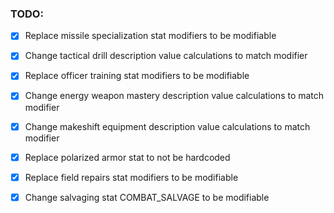 ### TODO:
- [x] Replace missile specialization stat modifiers to be modifiable
- [x] Change tactical drill description value calculations to match modifier
- [x] Replace officer training stat modifiers to be modifiable
- [x] Change energy weapon mastery description value calculations to match modifier
- [x] Change makeshift equipment description value calculations to match modifier
- [x] Replace polarized armor stat to not be hardcoded
- [x] Replace field repairs stat modifiers to be modifiable
- [x] Change salvaging stat COMBAT_SALVAGE to be modifiable

